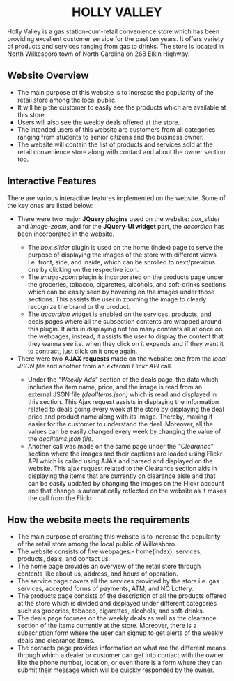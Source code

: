 <center><h1> HOLLY VALLEY </h1></center>
<p>
  

Holly Valley is a gas station-cum-retail convenience store which has been providing excellent customer service for the past ten years. It offers variety of products and services ranging from gas to drinks.
The store is located in North Wilkesboro town of North Carolina on 268 Elkin Highway.

</p>

<h2>Website Overview </h2>
<ul>
  <li>The main purpose of this website is to increase the popularity of the retail store among the local public.</li>
  <li>It will help the customer to easily see the products which are available at this store. </li>
  <li>Users will also see the weekly deals offered at the store.</li>
  <li>The intended users of this website are customers from all categories ranging from students to senior citizens and the business owner. </li>
  <li>The website will contain the list of products and services sold at the retail convenience store along with contact and about the owner section too.</li>
</ul>

<h2>Interactive Features </h2>
<p>There are various interactive features implemented on the website. Some of the key ones are listed below:<p>
<ul>
  <li>There were two major <b>JQuery plugins</b> used on the website: <i>box_slider</i> and <i>image-zoom</i>, and for the <b>JQuery-UI widget</b> part, the <i>accordion</i> has been incorporated in the website.</li>
    <ul>
      <li>The <i>box_slider</i> plugin is used on the home (index) page to serve the purpose of displaying the images of the store with different views i.e. front, side, and inside, 
which can be scrolled to next/previous one by clicking on the respective icon.</li>
      <li>The <i>image-zoom</i> plugin is incorporated on the products page under the groceries, tobacco, cigarettes, alcohols, and soft-drinks sections which can be easily seen by 
hovering on the images under those sections. This assists the user in zooming the 
image to clearly recognize the brand or the product. </li>
      <li>The <i>accordion</i> widget is enabled on the services, products, and deals pages where all the subsection contents are wrapped around this plugin. It aids in displaying 
not too many contents all at once on the webpages, instead, it assists the user to 
display the content that they wanna see i.e. when they click on it expands and if 
they want it to contract, just click on it once again.</li>
    </ul>
  <li>There were two <b>AJAX requests</b> made on the website: one from the <i>local JSON file</i> and another from an <i>external Flickr API</i> call.</li>
    <ul>
      <li> Under the <i>"Weekly Ads"</i> section of the deals page, the data which includes the item name, price, and the image is read from an external JSON file 
<i>(dealItems.json)</i> which is read and displayed in this section. This Ajax request assists in displaying the information related to deals going every week at the store 
by displaying the deal price and product name along with its image. Thereby, 
making it easier for the customer to understand the deal. Moreover, all the values can be easily changed every week by changing the value of the <i>dealItems.json file</i>.</li>
      <li>Another call was made on the same page under the <i>"Clearance"</i> section where the images and their captions are loaded using Flickr API which is called using AJAX 
and parsed and displayed on the website. This ajax request related to the 
Clearance section aids in displaying the items that are currently on clearance aisle 
and that can be easily updated by changing the images on the Flickr account and 
that change is automatically reflected on the website as it makes the call from the 
Flickr</li>
    </ul>
</ul>

<h2>How the website meets the requirements</h2>
<ul>
  <li>The main purpose of creating this website is to increase the popularity of the retail store 
among the local public of Wilkesboro. </li>
  <li>The website consists of five webpages:- home(index), services, products, deals, and 
contact us.</li>
  <li>The home page provides an overview of the retail store through contents like about us, 
address, and hours of operation.</li>
  <li>The service page covers all the services provided by the store i.e. gas services, accepted 
forms of payments, ATM, and NC Lottery. </li>
  <li>The products page consists of the description of all the products offered at the store 
which is divided and displayed under different categories such as groceries, tobacco, 
cigarettes, alcohols, and soft-drinks. </li>
  <li>The deals page focuses on the weekly deals as well as the clearance section of the items 
currently at the store. Moreover, there is a subscription form where the user can signup to 
get alerts of the weekly deals and clearance items.</li>
  <li>The contacts page provides information on what are the different means through which a 
dealer or customer can get into contact with the owner like the phone number, location, 
or even there is a form where they can submit their message which will be quickly 
responded by the owner. </li>
</ul>
